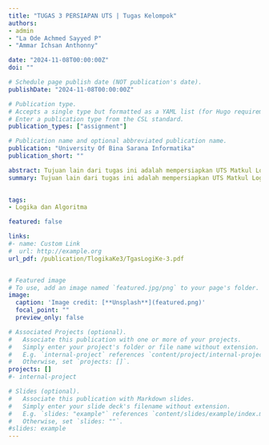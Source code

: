 ```yaml
---
title: "TUGAS 3 PERSIAPAN UTS | Tugas Kelompok"
authors:
- admin
- "La Ode Achmed Sayyed P"
- "Ammar Ichsan Anthonny"

date: "2024-11-08T00:00:00Z"
doi: ""

# Schedule page publish date (NOT publication's date).
publishDate: "2024-11-08T00:00:00Z"

# Publication type.
# Accepts a single type but formatted as a YAML list (for Hugo requirements).
# Enter a publication type from the CSL standard.
publication_types: ["assignment"]

# Publication name and optional abbreviated publication name.
publication: "University Of Bina Sarana Informatika"
publication_short: ""

abstract: Tujuan lain dari tugas ini adalah mempersiapkan UTS Matkul Logika dan Algoritma. Tugas ini terdiri dari dua bagian, yaitu soal pilihan ganda dan soal esai. Soal pilihan ganda terdiri dari 30 pertanyaan yang menguji pemahaman mahasiswa tentang konsep dasar algoritma, pengertian, dan aplikasi konsep tersebut dalam pemrograman. Sedangkan, soal esai dirancang untuk memungut pemahaman lebih lanjut mahasiswa mengenai Berbagai konsep algoritma, termasuk tetapi tidak terbatas pada rekursif, algoritma terbaik, dan cara membagi jalan menggunakan algoritma. Intinya, tugas ini dimaksudkan untuk membantu mahasiswa mempelajari dan mencapai keterampilan dalam logika dan algoritma, serta mempersiapkan mereka untuk UTS.# Summary. An optional shortened abstract.
summary: Tujuan lain dari tugas ini adalah mempersiapkan UTS Matkul Logika dan Algoritma. Tugas ini terdiri dari dua bagian, yaitu soal pilihan ganda dan soal esai. Soal pilihan ganda terdiri dari 30 pertanyaan yang menguji pemahaman mahasiswa tentang konsep dasar algoritma, pengertian, dan aplikasi konsep tersebut dalam pemrograman. Sedangkan, soal esai dirancang untuk memungut pemahaman lebih lanjut mahasiswa mengenai Berbagai konsep algoritma, termasuk tetapi tidak terbatas pada rekursif, algoritma terbaik, dan cara membagi jalan menggunakan algoritma. Intinya, tugas ini dimaksudkan untuk membantu mahasiswa mempelajari dan mencapai keterampilan dalam logika dan algoritma, serta mempersiapkan mereka untuk UTS.# Summary. An optional shortened abstract.

  
tags:
- Logika dan Algoritma 

featured: false

links:
#- name: Custom Link
#  url: http://example.org
url_pdf: /publication/TlogikaKe3/TgasLogiKe-3.pdf


# Featured image
# To use, add an image named `featured.jpg/png` to your page's folder. 
image:
  caption: 'Image credit: [**Unsplash**](featured.png)'
  focal_point: ""
  preview_only: false

# Associated Projects (optional).
#   Associate this publication with one or more of your projects.
#   Simply enter your project's folder or file name without extension.
#   E.g. `internal-project` references `content/project/internal-project/index.md`.
#   Otherwise, set `projects: []`.
projects: []
#- internal-project

# Slides (optional).
#   Associate this publication with Markdown slides.
#   Simply enter your slide deck's filename without extension.
#   E.g. `slides: "example"` references `content/slides/example/index.md`.
#   Otherwise, set `slides: ""`.
#slides: example
---
```


